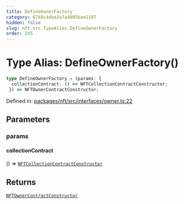 ```yaml
---
title: DefineOwnerFactory
category: 6749c4dba3a7a4005bae1197
hidden: false
slug: nft.src.TypeAlias.DefineOwnerFactory
order: 245
---
```


# Type Alias: DefineOwnerFactory()

```ts
type DefineOwnerFactory = (params: {
  collectionContract: () => NFTCollectionContractConstructor;
 }) => NFTOwnerContractConstructor;
```

Defined in: [packages/nft/src/interfaces/owner.ts:22](https://github.com/zkcloudworker/minatokens-lib/blob/main/packages/nft/src/interfaces/owner.ts#L22)

## Parameters

### params

#### collectionContract

() => [`NFTCollectionContractConstructor`](nftsrctypealiasnftcollectioncontractconstructor)

## Returns

[`NFTOwnerContractConstructor`](nftsrctypealiasnftownercontractconstructor)
